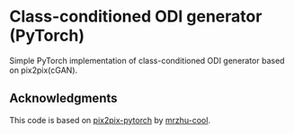 # Class-conditioned ODI generator (PyTorch)
Simple PyTorch implementation of class-conditioned ODI generator based on pix2pix(cGAN).

## Acknowledgments
This code is based on [pix2pix-pytorch](https://github.com/mrzhu-cool/pix2pix-pytorch) by [mrzhu-cool](https://github.com/mrzhu-cool).
